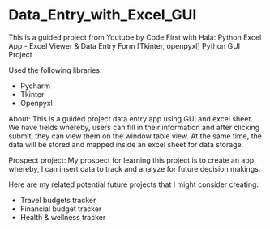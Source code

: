 # Data_Entry_with_Excel_GUI

This is a guided project from Youtube by Code First with Hala: Python Excel App - Excel Viewer & Data Entry Form [Tkinter, openpyxl] Python GUI Project

Used the following libraries:
- Pycharm
- Tkinter
- Openpyxl

About: This is a guided project data entry app using GUI and excel sheet. We have fields whereby, users can fill in their information and after clicking submit, they can view them on the window table view. At the same time, the data will be stored and mapped inside an excel sheet for data storage.

Prospect project: My prospect for learning this project is to create an app whereby, I can insert data to track and analyze for future decision makings. 

Here are my related potential future projects that I might consider creating:
- Travel budgets tracker
- Financial budget tracker
- Health & wellness tracker
